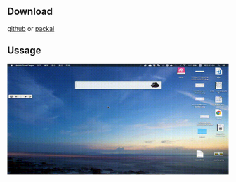 ## Download
[github]('https://raw.githubusercontent.com/anc95/alfred-can-i-use-search/master/can-i-use-search.alfredworkflow') or [packal](http://www.packal.org/system/files/workflow-files/can-i-use-search/workflow/can-i-use-search.alfredworkflow)

## Ussage
![show](./video.gif)